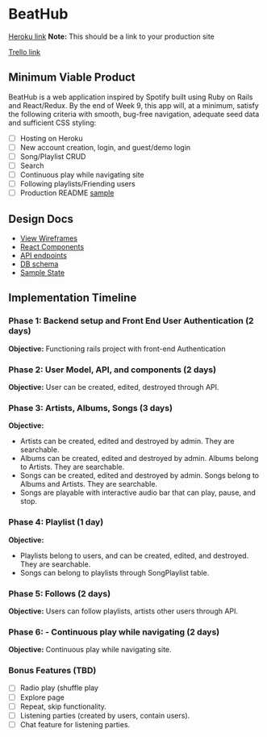 # BeatHub


[Heroku link](https://beat-hub-app.herokuapp.com) **Note:** This should be a link to your production site

[Trello link](https://trello.com/b/GiRkKhjn/beathub)

## Minimum Viable Product


BeatHub is a web application inspired by Spotify built using Ruby on Rails
and React/Redux.  By the end of Week 9, this app will, at a minimum, satisfy the
following criteria with smooth, bug-free navigation, adequate seed data and
sufficient CSS styling:

- [ ] Hosting on Heroku
- [ ] New account creation, login, and guest/demo login
- [ ] Song/Playlist CRUD
- [ ] Search
- [ ] Continuous play while navigating site
- [ ] Following playlists/Friending users
- [ ] Production README [sample](docs/production_readme.md)

## Design Docs
* [View Wireframes][wireframes]
* [React Components][components]
* [API endpoints][api-endpoints]
* [DB schema][schema]
* [Sample State][sample-state]

[wireframes]: docs/wireframes
[components]: docs/component-hierarchy.md
[sample-state]: docs/sample-state.md
[api-endpoints]: docs/api-endpoints.md
[schema]: docs/schema.md

## Implementation Timeline

### Phase 1: Backend setup and Front End User Authentication (2 days)

**Objective:** Functioning rails project with front-end Authentication

### Phase 2: User Model, API, and components (2 days)

**Objective:** User can be created, edited, destroyed through API.

### Phase 3: Artists, Albums, Songs (3 days)

**Objective:**
  - Artists can be created, edited and destroyed by admin. They are searchable.
  - Albums can be created, edited and destroyed by admin. Albums belong to Artists. They are searchable.
  - Songs can be created, edited and destroyed by admin. Songs belong to Albums and Artists. They are searchable.
  - Songs are playable with interactive audio bar that can play, pause, and stop.

### Phase 4: Playlist (1 day)

**Objective:**
  - Playlists belong to users, and can be created, edited, and destroyed. They are searchable.
  - Songs can belong to playlists through SongPlaylist table.

### Phase 5: Follows (2 days)

**Objective:** Users can follow playlists, artists other users through API.

### Phase 6: - Continuous play while navigating (2 days)


**Objective:** Continuous play while navigating site.

### Bonus Features (TBD)
- [ ] Radio play (shuffle play
- [ ] Explore page
- [ ] Repeat, skip functionality.
- [ ] Listening parties (created by users, contain users).
- [ ] Chat feature for listening parties.
